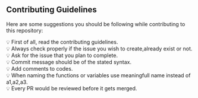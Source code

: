 ## Contributing Guidelines

Here are some suggestions you should be following while contributing to this repository:


:bulb: First of all, read the contributing guidelines.\
:bulb: Always check properly if the issue you wish to create,already exist or not.\
:bulb:  Ask for the issue that you plan to complete.\
:bulb:  Commit message should be of the stated syntax.\
:bulb:  Add comments to codes.\
:bulb:  When naming the functions or variables use meaningfull name instead of a1,a2,a3.\
:bulb:  Every PR would be reviewed before it gets merged.
